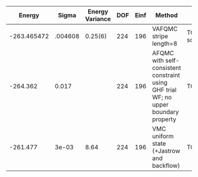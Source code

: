 | Energy      | Sigma   | Energy Variance | DOF | Einf | Method                                                       | Reference |
|-------------|---------|-----------------|-----|------|--------------------------------------------------------------|-----------|
| -263.465472 | .004608 | 0.25(6)         | 224 | 196  | VAFQMC stripe length=8                                       | TODO: This is from Sorella and this is not public git-scm.sissa.it:TurboLattice/HST_AAD/example/16x16/U8/stripel8doping1su8/b2.6n/pbc |
| -264.362    | 0.017   |                 | 224 | 196  | AFQMC with self-consistent constraint using GHF trial WF; no upper boundary property | TODO: ask Shiwei |
| -261.477    | 3e-03   | 8.64            | 224 | 196  | VMC uniform state (+Jastrow and backflow)                    | TODO: ask Luca |
